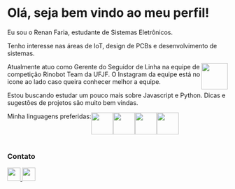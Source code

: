 <h1>Olá, seja bem vindo ao meu perfil!</h1>
<p>Eu sou o Renan Faria, estudante de Sistemas Eletrônicos.</p> 
<p>Tenho interesse nas áreas de IoT, design de PCBs e desenvolvimento de sistemas.</p>
<a href="https://www.instagram.com/rinobotbrasil/"><img align=right height=60cm src="https://github.com/sephiroth6001/sephiroth6001/assets/56770025/78c67b57-31d9-4f4b-9db8-51c6ab2b52d2"/></a>
<p>Atualmente atuo como Gerente do Seguidor de Linha na equipe de competição Rinobot Team da UFJF. O Instagram da equipe está no icone ao lado caso queira conhecer melhor a equipe.</p> 
<p>Estou buscando estudar um pouco mais sobre Javascript e Python. Dicas e sugestões de projetos são muito bem vindas.</p>
<div style="display:flex;">
  Minha linguagens preferidas: 
  <img height=50cm src="https://ossmalta.eu/wp-content/uploads/2020/06/arduino-icon.png"/>
  <img height=50cm src="https://upload.wikimedia.org/wikipedia/commons/thumb/c/c3/Python-logo-notext.svg/800px-Python-logo-notext.svg.png"/>
  <img height=50cm src="https://cdn-icons-png.flaticon.com/512/919/919827.png"/>
  <img height=50cm src="https://upload.wikimedia.org/wikipedia/commons/3/32/C%2B%2B_logo.png"/>
</div>
<footer>
  <br>
  <h3>Contato</h3>
  <a href="mailto:renan.faria1999@gmail.com"><img height=30cm src="https://cdn-icons-png.flaticon.com/512/281/281769.png"</a>
  <a href=www.linkedin.com/in/renan-faria-9955021a1"><img height=30cm src="https://cdn-icons-png.flaticon.com/256/174/174857.png"</a>
</footer>

<!--
**sephiroth6001/sephiroth6001** is a ✨ _special_ ✨ repository because its `README.md` (this file) appears on your GitHub profile.

Here are some ideas to get you started:

- 🔭 I’m currently working on ...
- 🌱 I’m currently learning ...
- 👯 I’m looking to collaborate on ...
- 🤔 I’m looking for help with ...
- 💬 Ask me about ...
- 📫 How to reach me: ...
- 😄 Pronouns: ...
- ⚡ Fun fact: ...
-->

